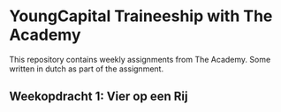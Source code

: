 # YoungCapital Traineeship with The Academy
This repository contains weekly assignments from The Academy. Some written in dutch as part of the assignment.

## Weekopdracht 1: Vier op een Rij

